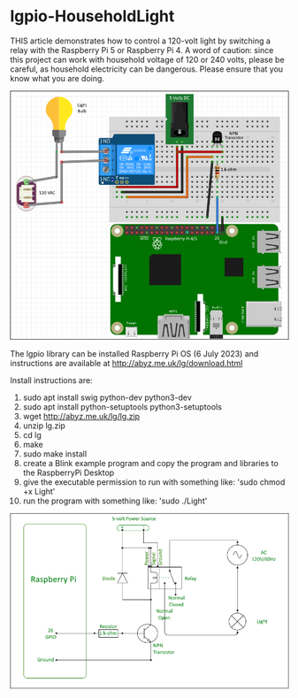 # lgpio-HouseholdLight
THIS article demonstrates how to control a 120-volt light by switching a relay with the Raspberry Pi 5 or Raspberry Pi 4. A word of caution: since this project can work with household voltage of 120 or 240 volts, please be careful, as household electricity can be dangerous. Please ensure that you know what you are doing.

![](https://github.com/eugenedakin/lgpio-HouseholdLight/blob/main/8-Fritzing.png)

The lgpio library can be installed Raspberry Pi OS (6 July 2023) and instructions are available at http://abyz.me.uk/lg/download.html

Install instructions are:

1) sudo apt install swig python-dev python3-dev
2) sudo apt install python-setuptools python3-setuptools
3) wget http://abyz.me.uk/lg/lg.zip
4) unzip lg.zip
5) cd lg
6) make
7) sudo make install
8) create a Blink example program and copy the program and libraries to the RaspberryPi Desktop
9) give the executable permission to run with something like: 'sudo chmod +x Light'
10) run the program with something like: 'sudo ./Light'

![](https://github.com/eugenedakin/lgpio-HouseholdLight/blob/main/8-Schematic.png)
